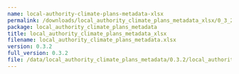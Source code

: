 ```yaml
---
name: local-authority-climate-plans-metadata-xlsx
permalink: /downloads/local_authority_climate_plans_metadata_xlsx/0_3_2
package: local_authority_climate_plans_metadata
title: local_authority_climate_plans_metadata_xlsx
filename: local_authority_climate_plans_metadata.xlsx
version: 0.3.2
full_version: 0.3.2
file: /data/local_authority_climate_plans_metadata/0.3.2/local_authority_climate_plans_metadata.xlsx
---
```

